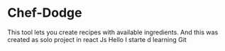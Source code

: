 # Chef-Dodge
This tool lets you create recipes with available ingredients.
And this was created as solo project in react Js
Hello I starte d learning  Git 
